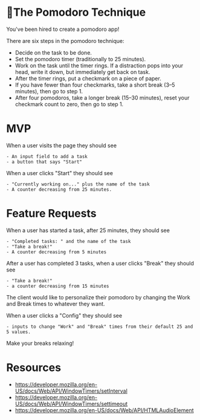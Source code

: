 # 🍅The Pomodoro Technique

You've been hired to create a pomodoro app!

There are six steps in the pomodoro technique:

- Decide on the task to be done.
- Set the pomodoro timer (traditionally to 25 minutes).
- Work on the task until the timer rings. If a distraction pops into your head, write it down, but immediately get back on task.
- After the timer rings, put a checkmark on a piece of paper.
- If you have fewer than four checkmarks, take a short break (3–5 minutes), then go to step 1.
- After four pomodoros, take a longer break (15–30 minutes), reset your checkmark count to zero, then go to step 1.

# MVP

When a user visits the page they should see
    
    - An input field to add a task
    - a button that says "Start"

When a user clicks "Start" they should see
    
    - "Currently working on..." plus the name of the task
    - A counter decreasing from 25 minutes.

# Feature Requests

When a user has started a task, after 25 minutes, they should see
   
    - "Completed tasks: " and the name of the task
    - "Take a break!"
    - A counter decreasing from 5 minutes

After a user has completed 3 tasks, when a user clicks "Break" they should see
    
    - "Take a break!"
    - a counter decreasing from 15 minutes

The client would like to personalize their pomodoro by changing the Work and Break times to whatever they want.

When a user clicks a "Config" they should see

    - inputs to change "Work" and "Break" times from their default 25 and 5 values.

Make your breaks relaxing!

# Resources

- https://developer.mozilla.org/en-US/docs/Web/API/WindowTimers/setInterval
- https://developer.mozilla.org/en-US/docs/Web/API/WindowTimers/settimeout
- https://developer.mozilla.org/en-US/docs/Web/API/HTMLAudioElement
